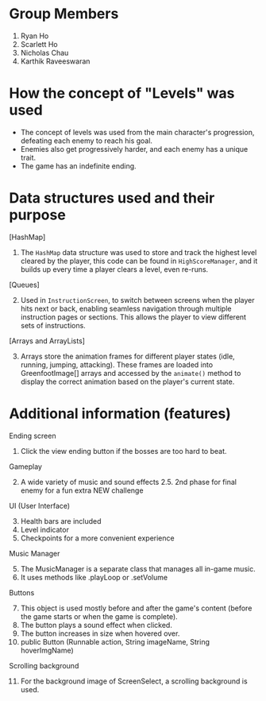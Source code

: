 # Group Members
1. Ryan Ho
2. Scarlett Ho
3. Nicholas Chau
4. Karthik Raveeswaran
   
# How the concept of "Levels" was used
* The concept of levels was used from the main character's progression, defeating each enemy to reach his goal.
* Enemies also get progressively harder, and each enemy has a unique trait.
* The game has an indefinite ending. 

# Data structures used and their purpose 

[HashMap]

  1. The `HashMap` data structure was used to store and track the highest level cleared by the player, this code can be found in `HighScoreManager`, and it builds up every time a player clears a level, even re-runs.

[Queues]

  2. Used in  `InstructionScreen`, to switch between screens when the player hits next or back, enabling seamless navigation through multiple instruction pages or sections. This allows the player to view different sets of instructions.

[Arrays and ArrayLists]
  
  3. Arrays store the animation frames for different player states (idle, running, jumping, attacking). These frames are loaded into GreenfootImage[] arrays and accessed by the `animate()` method to display the correct animation based on the player's current state.

# Additional information (features)
Ending screen
   
   1. Click the view ending button if the bosses are too hard to beat.

Gameplay
   
   2. A wide variety of music and sound effects
   2.5. 2nd phase for final enemy for a fun extra NEW challenge


UI (User Interface)
   
   3. Health bars are included
   4. Level indicator
   5. Checkpoints for a more convenient experience

Music Manager

   5. The MusicManager  is a separate class that manages all in-game music.
   6. It uses methods like .playLoop or .setVolume

Buttons
   
   7. This object is used mostly before and after the game's content (before the game starts or when the game is complete).
   8. The button plays a sound effect when clicked.
   9. The button increases in size when hovered over.
   10. public Button (Runnable action, String imageName, String hoverImgName)

Scrolling background
   
   11. For the background image of ScreenSelect, a scrolling background is used.

